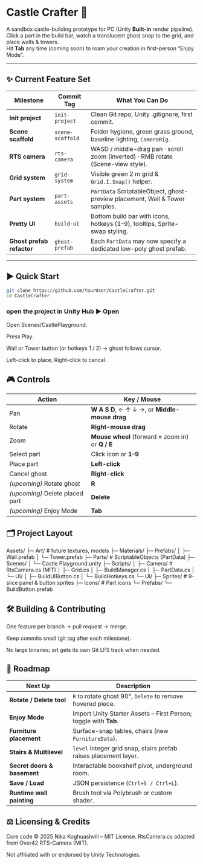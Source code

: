 # Castle Crafter 🏰
A sandbox castle-building prototype for PC (Unity **Built-in** render pipeline).  
Click a part in the build bar, watch a translucent ghost snap to the grid, and place walls & towers.  
Hit **Tab** any time (coming soon) to roam your creation in first-person “Enjoy Mode”.

---

## ✨ Current Feature Set
| Milestone | Commit Tag | What You Can Do |
|-----------|------------|-----------------|
| **Init project** | `init-project` | Clean Git repo, Unity .gitignore, first commit. |
| **Scene scaffold** | `scene-scaffold` | Folder hygiene, green grass ground, baseline lighting, `CameraRig`. |
| **RTS camera** | `rts-camera` | WASD / middle-drag pan · scroll zoom (inverted) · RMB rotate (Scene-view style). |
| **Grid system** | `grid-system` | Visible green 2 m grid & `Grid.I.Snap()` helper. |
| **Part system** | `part-assets` | `PartData` ScriptableObject, ghost-preview placement, Wall & Tower samples. |
| **Pretty UI** | `build-ui` | Bottom build bar with icons, hotkeys (1–9), tooltips, Sprite-swap styling. |
| **Ghost prefab refactor** | `ghost-prefab` | Each `PartData` may now specify a dedicated low-poly ghost prefab. |

---

## ▶️ Quick Start

```bash
git clone https://github.com/YourUser/CastleCrafter.git
cd CastleCrafter
```

### open the project in Unity Hub ► Open
Open Scenes/CastlePlayground.

Press Play.

Wall or Tower button (or hotkeys 1 / 2) → ghost follows cursor.

Left-click to place, Right-click to cancel.

## 🎮 Controls

| Action                          | Key / Mouse                                      |
| ------------------------------- | ------------------------------------------------ |
| Pan                             | **W A S D**, ← ↑ ↓ →, or **Middle-mouse drag**   |
| Rotate                          | **Right-mouse drag**                             |
| Zoom                            | **Mouse wheel** (forward = zoom in) or **Q / E** |
| Select part                     | Click icon or **1–9**                            |
| Place part                      | **Left-click**                                   |
| Cancel ghost                    | **Right-click**                                  |
| *(upcoming)* Rotate ghost       | **R**                                            |
| *(upcoming)* Delete placed part | **Delete**                                       |
| *(upcoming)* Enjoy Mode         | **Tab**                                          |

## 🗂️ Project Layout

Assets/
├─ Art/            # future textures, models
├─ Materials/
├─ Prefabs/
│   ├─ Wall.prefab
│   └─ Tower.prefab
├─ Parts/          # ScriptableObjects (PartData)
├─ Scenes/
│   └─ Castle Playground.unity
├─ Scripts/
│   ├─ Camera/     # RtsCamera.cs (MIT)
│   ├─ Grid.cs
│   ├─ BuildManager.cs
│   ├─ PartData.cs
│   └─ UI/
│       ├─ BuildUIButton.cs
│       └─ BuildHotkeys.cs
└─ UI/
    ├─ Sprites/    # 9-slice panel & button sprites
    ├─ Icons/      # Part icons
    └─ Prefabs/
        └─ BuildButton.prefab

## 🛠️ Building & Contributing

One feature per branch → pull request → merge.

Keep commits small (git tag after each milestone).

No large binaries; art gets its own Git LFS track when needed.

## 📅 Roadmap

| Next Up                     | Description                                                      |
| --------------------------- | ---------------------------------------------------------------- |
| **Rotate / Delete tool**    | `R` to rotate ghost 90°, `Delete` to remove hovered piece.       |
| **Enjoy Mode**              | Import Unity Starter Assets – First Person; toggle with **Tab**. |
| **Furniture placement**     | Surface-snap tables, chairs (new `FurnitureData`).               |
| **Stairs & Multilevel**     | `level` integer grid snap, stairs prefab raises placement layer. |
| **Secret doors & basement** | Interactable bookshelf pivot, underground room.                  |
| **Save / Load**             | JSON persistence (`Ctrl+S / Ctrl+L`).                            |
| **Runtime wall painting**   | Brush tool via Polybrush or custom shader.                       |

## ⚖️ Licensing & Credits

Core code © 2025 Nika Koghuashvili – MIT License.
RtsCamera.cs adapted from Over42 RTS-Camera (MIT).

Not affiliated with or endorsed by Unity Technologies.
